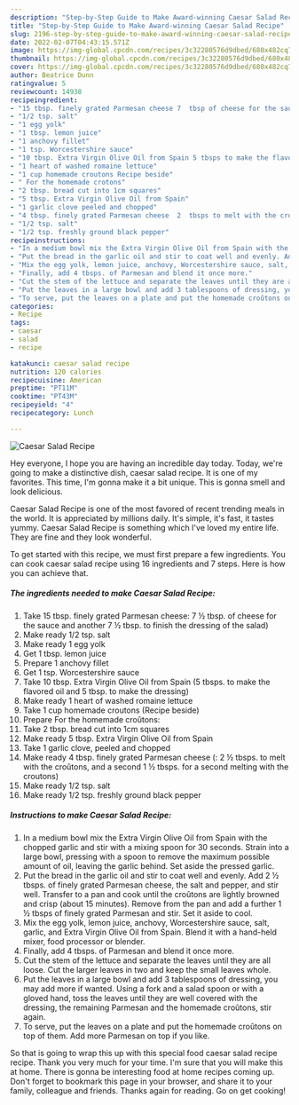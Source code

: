 ```yaml
---
description: "Step-by-Step Guide to Make Award-winning Caesar Salad Recipe"
title: "Step-by-Step Guide to Make Award-winning Caesar Salad Recipe"
slug: 2196-step-by-step-guide-to-make-award-winning-caesar-salad-recipe
date: 2022-02-07T04:43:15.571Z
image: https://img-global.cpcdn.com/recipes/3c32280576d9dbed/680x482cq70/caesar-salad-recipe-recipe-main-photo.jpg
thumbnail: https://img-global.cpcdn.com/recipes/3c32280576d9dbed/680x482cq70/caesar-salad-recipe-recipe-main-photo.jpg
cover: https://img-global.cpcdn.com/recipes/3c32280576d9dbed/680x482cq70/caesar-salad-recipe-recipe-main-photo.jpg
author: Beatrice Dunn
ratingvalue: 5
reviewcount: 14938
recipeingredient:
- "15 tbsp. finely grated Parmesan cheese 7  tbsp of cheese for the sauce and another 7  tbsp to finish the dressing of the salad"
- "1/2 tsp. salt"
- "1 egg yolk"
- "1 tbsp. lemon juice"
- "1 anchovy fillet"
- "1 tsp. Worcestershire sauce"
- "10 tbsp. Extra Virgin Olive Oil from Spain 5 tbsps to make the flavored oil and 5 tbsp to make the dressing"
- "1 heart of washed romaine lettuce"
- "1 cup homemade croutons Recipe beside"
- " For the homemade crotons"
- "2 tbsp. bread cut into 1cm squares"
- "5 tbsp. Extra Virgin Olive Oil from Spain"
- "1 garlic clove peeled and chopped"
- "4 tbsp. finely grated Parmesan cheese  2  tbsps to melt with the crotons and a second 1  tbsps for a second melting with the croutons"
- "1/2 tsp. salt"
- "1/2 tsp. freshly ground black pepper"
recipeinstructions:
- "In a medium bowl mix the Extra Virgin Olive Oil from Spain with the chopped garlic and stir with a mixing spoon for 30 seconds. Strain into a large bowl, pressing with a spoon to remove the maximum possible amount of oil, leaving the garlic behind. Set aside the pressed garlic."
- "Put the bread in the garlic oil and stir to coat well and evenly. Add 2 ½ tbsps. of finely grated Parmesan cheese, the salt and pepper, and stir well. Transfer to a pan and cook until the croûtons are lightly browned and crisp (about 15 minutes). Remove from the pan and add a further 1 ½ tbsps of finely grated Parmesan and stir. Set it aside to cool."
- "Mix the egg yolk, lemon juice, anchovy, Worcestershire sauce, salt, garlic, and Extra Virgin Olive Oil from Spain. Blend it with a hand-held mixer, food processor or blender."
- "Finally, add 4 tbsps. of Parmesan and blend it once more."
- "Cut the stem of the lettuce and separate the leaves until they are all loose. Cut the larger leaves in two and keep the small leaves whole."
- "Put the leaves in a large bowl and add 3 tablespoons of dressing, you may add more if wanted. Using a fork and a salad spoon or with a gloved hand, toss the leaves until they are well covered with the dressing, the remaining Parmesan and the homemade croûtons, stir again."
- "To serve, put the leaves on a plate and put the homemade croûtons on top of them. Add more Parmesan on top if you like."
categories:
- Recipe
tags:
- caesar
- salad
- recipe

katakunci: caesar salad recipe 
nutrition: 120 calories
recipecuisine: American
preptime: "PT11M"
cooktime: "PT43M"
recipeyield: "4"
recipecategory: Lunch

---
```



![Caesar Salad Recipe](https://img-global.cpcdn.com/recipes/3c32280576d9dbed/680x482cq70/caesar-salad-recipe-recipe-main-photo.jpg)

Hey everyone, I hope you are having an incredible day today. Today, we're going to make a distinctive dish, caesar salad recipe. It is one of my favorites. This time, I'm gonna make it a bit unique. This is gonna smell and look delicious.



Caesar Salad Recipe is one of the most favored of recent trending meals in the world. It is appreciated by millions daily. It's simple, it's fast, it tastes yummy. Caesar Salad Recipe is something which I've loved my entire life. They are fine and they look wonderful.


To get started with this recipe, we must first prepare a few ingredients. You can cook caesar salad recipe using 16 ingredients and 7 steps. Here is how you can achieve that.

<!--inarticleads1-->

##### The ingredients needed to make Caesar Salad Recipe:

1. Take 15 tbsp. finely grated Parmesan cheese: 7 ½ tbsp. of cheese for the sauce and another 7 ½ tbsp. to finish the dressing of the salad)
1. Make ready 1/2 tsp. salt
1. Make ready 1 egg yolk
1. Get 1 tbsp. lemon juice
1. Prepare 1 anchovy fillet
1. Get 1 tsp. Worcestershire sauce
1. Take 10 tbsp. Extra Virgin Olive Oil from Spain (5 tbsps. to make the flavored oil and 5 tbsp. to make the dressing)
1. Make ready 1 heart of washed romaine lettuce
1. Take 1 cup homemade croutons (Recipe beside)
1. Prepare  For the homemade croûtons:
1. Take 2 tbsp. bread cut into 1cm squares
1. Make ready 5 tbsp. Extra Virgin Olive Oil from Spain
1. Take 1 garlic clove, peeled and chopped
1. Make ready 4 tbsp. finely grated Parmesan cheese (: 2 ½ tbsps. to melt with the croûtons, and a second 1 ½ tbsps. for a second melting with the croutons)
1. Make ready 1/2 tsp. salt
1. Make ready 1/2 tsp. freshly ground black pepper




<!--inarticleads2-->

##### Instructions to make Caesar Salad Recipe:

1. In a medium bowl mix the Extra Virgin Olive Oil from Spain with the chopped garlic and stir with a mixing spoon for 30 seconds. Strain into a large bowl, pressing with a spoon to remove the maximum possible amount of oil, leaving the garlic behind. Set aside the pressed garlic.
1. Put the bread in the garlic oil and stir to coat well and evenly. Add 2 ½ tbsps. of finely grated Parmesan cheese, the salt and pepper, and stir well. Transfer to a pan and cook until the croûtons are lightly browned and crisp (about 15 minutes). Remove from the pan and add a further 1 ½ tbsps of finely grated Parmesan and stir. Set it aside to cool.
1. Mix the egg yolk, lemon juice, anchovy, Worcestershire sauce, salt, garlic, and Extra Virgin Olive Oil from Spain. Blend it with a hand-held mixer, food processor or blender.
1. Finally, add 4 tbsps. of Parmesan and blend it once more.
1. Cut the stem of the lettuce and separate the leaves until they are all loose. Cut the larger leaves in two and keep the small leaves whole.
1. Put the leaves in a large bowl and add 3 tablespoons of dressing, you may add more if wanted. Using a fork and a salad spoon or with a gloved hand, toss the leaves until they are well covered with the dressing, the remaining Parmesan and the homemade croûtons, stir again.
1. To serve, put the leaves on a plate and put the homemade croûtons on top of them. Add more Parmesan on top if you like.




So that is going to wrap this up with this special food caesar salad recipe recipe. Thank you very much for your time. I'm sure that you will make this at home. There is gonna be interesting food at home recipes coming up. Don't forget to bookmark this page in your browser, and share it to your family, colleague and friends. Thanks again for reading. Go on get cooking!
